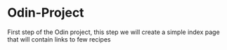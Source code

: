 # Odin-Project
First step of the Odin project, this step
we will create a simple index page that will contain 
links to few recipes 

